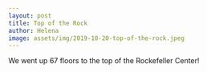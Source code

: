```yaml
---
layout: post
title: Top of the Rock
author: Helena
image: assets/img/2019-10-20-top-of-the-rock.jpeg
---
```


We went up 67 floors to the top of the Rockefeller Center!
